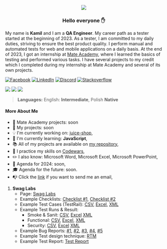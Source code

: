 <p align="center"><img align="center" src="https://cdni.iconscout.com/illustration/premium/thumb/man-coder-programming-on-computer-7771249-6200255.png"></img></p>

### <p align="center">Hello everyone :raised_hand:</p>

My name is **Kamil** and I am a **QA Engineer**. My career path as a tester started at the beginning of 2023. As a tester, I am committed to my daily duties, striving to ensure the best product quality. I perform manual and automated tests for web and mobile applications on a daily basis. At the end of 2023, I got an internship at [Mate Academy](https://mate.academy/pl), where I learned the basics of testing and performed various tasks.   I have several projects to my credit which I completed during my internship at Mate Academy and several of its own projects.

<a href="https://www.facebook.com/kamil.orzechowski.39"><img src="https://img.shields.io/badge/Facebook-%231877F2.svg?style=flat-square&logo=Facebook&logoColor=white" title="Facebook"/></a>
<a href="https://www.linkedin.com/in/kamil-orzechowski91"><img src="https://img.shields.io/badge/Linkedin-%230077B5.svg?style=flat-square&logo=linkedin&logoColor=white" title="LinkedIn"/></a>
<a href="https://discord.com/channels/LosKamilos#8157"><img src="https://img.shields.io/badge/Discord-%237289DA.svg?style=flat-square&logo=discord&logoColor=white" title="Discord"/></a>
<a href="https://stackoverflow.com/users/20157506/nino-91"><img src="https://img.shields.io/badge/Stackoverflow-FE7A16.svg?style=flat-square&logo=stack-overflow&logoColor=white" title="Stackoverflow"/></a>

<p align="left">
 <img src="https://img.shields.io/badge/QA Engineer%20-Junior-orange?style=for-the-badge"/>
 <img src="https://img.shields.io/badge/Programming%20level-Junior-green?style=for-the-badge"/>
 <img src="https://komarev.com/ghpvc/?username=LosKamilos91&color=ff69b4&style=for-the-badge"/>
</p>

> **Languages:**
> English: **Intermediate**, Polish **Native**

#### More About Me

- :file_folder: Mate Academy projects: soon
- :pushpin: My projects: soon
- :bulb: I'm currently working on: [juice-shop](https://github.com/LosKamilos91/juice-shop),
- :seedling: I'm currently learning: **JavaScript**,
- :books: All of my projects are available on [my repository](https://github.com/LosKamilos91?tab=repositories),
- :dart: I practice my skills on [Codewars](https://www.codewars.com/users/Los.Kamilos),
- :pencil2: I also know: Microsoft Word, Microsoft Excel, Microsoft PowerPoint,
- :pencil: Agenda for 2024: soon,
- :mortar_board: Agenda for the future:  soon.
- :mailbox_with_no_mail: Click the <a href="mailto:k.orzechowski.dev@gmail.com?">link</a> if you want to send me an email,



1. **Swag Labs**
   - Page: [Swag Labs](https://www.saucedemo.com/)
   - Example Checklists: [Checklist #1](https://docs.google.com/spreadsheets/d/1IzQsIX0TzsAKwfiWk_sXKYPQgEHASn6IN4Jd3-2D7OQ/edit?gid=0#gid=0), [Checklist #2](https://docs.google.com/spreadsheets/d/1xgmjxiCMPFuZY7wxhfH6RAwhJMdrKBPbbYYznDImpk4/edit?gid=0#gid=0)
   - Example Test Cases (TestRail): [CSV](https://drive.google.com/drive/u/1/folders/1i6caCuYSgYCaqZTu8VHZn29ePod6DXyn), [Excel](https://docs.google.com/spreadsheets/d/1fQDbs5F60gMtZB58-qahvMqm7iJKyAGo/edit?rtpof=true&gid=931197444#gid=931197444), [XML](https://drive.google.com/drive/u/1/folders/1i6caCuYSgYCaqZTu8VHZn29ePod6DXyn)
   - Example Test Runs & Result:
     - Smoke & Sanit: [CSV](https://drive.google.com/drive/u/1/folders/1CGE6nBqId8pqSyENqezgEpRTD7sLFp1t), [Excel](https://docs.google.com/spreadsheets/d/1RYK_sLNa9-OIS5j0w_YPFQMKS4qGRNoo/edit?gid=121774935#gid=121774935) [XML](https://drive.google.com/drive/u/1/folders/1CGE6nBqId8pqSyENqezgEpRTD7sLFp1t)
     - Functional: [CSV](https://drive.google.com/drive/u/1/folders/1vhQW6TkhK8owBvKh7EVS9Pp-mGeiGY1L), [Excel](https://docs.google.com/spreadsheets/d/1Ao205C9EfkLLcGTU3_4LJPxdfji1GFd4/edit?rtpof=true&gid=1116680554#gid=1116680554), [XML](https://drive.google.com/drive/u/1/folders/1vhQW6TkhK8owBvKh7EVS9Pp-mGeiGY1L)
     - Security: [CSV](https://drive.google.com/drive/u/1/folders/1_n8jmDCzFgvvpBLdKnDsEzJTUJ9WWH3z), [Excel](https://docs.google.com/spreadsheets/u/1/d/1crTt_6rOXGLjRHyVhVFmMCrpVnKvQt12/edit?usp=drive_web&ouid=105235350847902077637&rtpof=true) [XML](https://drive.google.com/drive/u/1/folders/1_n8jmDCzFgvvpBLdKnDsEzJTUJ9WWH3z)
   - Example Bug Reports: [#1](https://docs.google.com/spreadsheets/d/1rh8dlGt64-jcJypVgbttIqaCuiWas5A1rgDAqlq7Hag/edit?gid=0#gid=0), [#2](https://docs.google.com/spreadsheets/d/1LJexas9rHxDgrxhtQjOVv0xVEeHI_H157ag4R6FZBM0/edit?gid=0#gid=0), [#3](https://docs.google.com/spreadsheets/d/1TmfMwcp3_ZL-C-iwogF7Lpoxn7zCDte1A9NEsTtDdEw/edit?gid=0#gid=0), [#4](https://docs.google.com/spreadsheets/d/1Wne_WBTGmswJu5IFZBAmu-_vp0xTh9lmtLsghrhkw1g/edit?gid=0#gid=0), [#5](https://docs.google.com/spreadsheets/d/1d_DU85cQoOziGsjjd7VHIaS2sSDxa-80YEzo_TRZk4o/edit?gid=0#gid=0)
   - Example Test design technique: [RTM](https://docs.google.com/spreadsheets/d/10FR3qt6J6LiuwDnQRomBLd3dFKfr7gSjna9_Fo0UKyY/edit?gid=0#gid=0)
   - Example Test Report: [Test Report](https://docs.google.com/spreadsheets/d/1bqQHKIw3Ex2DeF0SyiEy_SYXNJPREpfMb6ofOE5Ej4U/edit?gid=0#gid=0)
  

